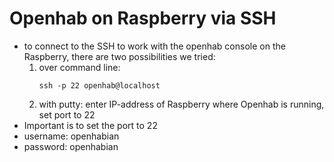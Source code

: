 # Openhab on Raspberry via SSH
- to connect to the SSH to work with the openhab console on the Raspberry, there are two possibilities we tried:
    1. over command line:
        ```
        ssh -p 22 openhab@localhost
        ```
    2. with putty: enter IP-address of Raspberry where Openhab is running, set port to 22
- Important is to set the port to 22
- username: openhabian
- password: openhabian
